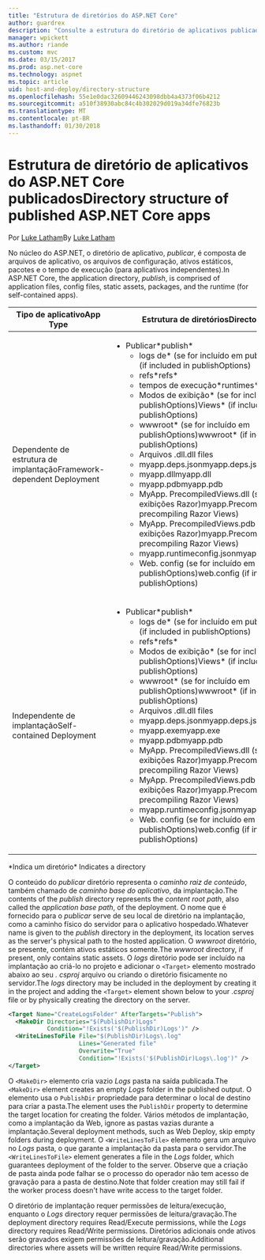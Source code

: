 ```yaml
---
title: "Estrutura de diretórios do ASP.NET Core"
author: guardrex
description: "Consulte a estrutura do diretório de aplicativos publicados do ASP.NET Core."
manager: wpickett
ms.author: riande
ms.custom: mvc
ms.date: 03/15/2017
ms.prod: asp.net-core
ms.technology: aspnet
ms.topic: article
uid: host-and-deploy/directory-structure
ms.openlocfilehash: 55e1e0dac32609446243098dbb4a4373f06b4212
ms.sourcegitcommit: a510f38930abc84c4b302029d019a34dfe76823b
ms.translationtype: MT
ms.contentlocale: pt-BR
ms.lasthandoff: 01/30/2018
---
```

# <a name="directory-structure-of-published-aspnet-core-apps"></a><span data-ttu-id="44724-103">Estrutura de diretório de aplicativos do ASP.NET Core publicados</span><span class="sxs-lookup"><span data-stu-id="44724-103">Directory structure of published ASP.NET Core apps</span></span>

<span data-ttu-id="44724-104">Por [Luke Latham](https://github.com/guardrex)</span><span class="sxs-lookup"><span data-stu-id="44724-104">By [Luke Latham](https://github.com/guardrex)</span></span>

<span data-ttu-id="44724-105">No núcleo do ASP.NET, o diretório de aplicativo, *publicar*, é composta de arquivos de aplicativo, os arquivos de configuração, ativos estáticos, pacotes e o tempo de execução (para aplicativos independentes).</span><span class="sxs-lookup"><span data-stu-id="44724-105">In ASP.NET Core, the application directory, *publish*, is comprised of application files, config files, static assets, packages, and the runtime (for self-contained apps).</span></span>

| <span data-ttu-id="44724-106">Tipo de aplicativo</span><span class="sxs-lookup"><span data-stu-id="44724-106">App Type</span></span>                       | <span data-ttu-id="44724-107">Estrutura de diretórios</span><span class="sxs-lookup"><span data-stu-id="44724-107">Directory Structure</span></span> |
| ------------------------------ | ------------------- |
| <span data-ttu-id="44724-108">Dependente de estrutura de implantação</span><span class="sxs-lookup"><span data-stu-id="44724-108">Framework-dependent Deployment</span></span> | <ul><li><span data-ttu-id="44724-109">Publicar\*</span><span class="sxs-lookup"><span data-stu-id="44724-109">publish\*</span></span><ul><li><span data-ttu-id="44724-110">logs de\* (se for incluído em publishOptions)</span><span class="sxs-lookup"><span data-stu-id="44724-110">logs\* (if included in publishOptions)</span></span></li><li><span data-ttu-id="44724-111">refs\*</span><span class="sxs-lookup"><span data-stu-id="44724-111">refs\*</span></span></li><li><span data-ttu-id="44724-112">tempos de execução\*</span><span class="sxs-lookup"><span data-stu-id="44724-112">runtimes\*</span></span></li><li><span data-ttu-id="44724-113">Modos de exibição\* (se for incluído em publishOptions)</span><span class="sxs-lookup"><span data-stu-id="44724-113">Views\* (if included in publishOptions)</span></span></li><li><span data-ttu-id="44724-114">wwwroot\* (se for incluído em publishOptions)</span><span class="sxs-lookup"><span data-stu-id="44724-114">wwwroot\* (if included in publishOptions)</span></span></li><li><span data-ttu-id="44724-115">Arquivos .dll</span><span class="sxs-lookup"><span data-stu-id="44724-115">.dll files</span></span></li><li><span data-ttu-id="44724-116">myapp.deps.json</span><span class="sxs-lookup"><span data-stu-id="44724-116">myapp.deps.json</span></span></li><li><span data-ttu-id="44724-117">myapp.dll</span><span class="sxs-lookup"><span data-stu-id="44724-117">myapp.dll</span></span></li><li><span data-ttu-id="44724-118">myapp.pdb</span><span class="sxs-lookup"><span data-stu-id="44724-118">myapp.pdb</span></span></li><li><span data-ttu-id="44724-119">MyApp. PrecompiledViews.dll (se pré-compilando exibições Razor)</span><span class="sxs-lookup"><span data-stu-id="44724-119">myapp.PrecompiledViews.dll (if precompiling Razor Views)</span></span></li><li><span data-ttu-id="44724-120">MyApp. PrecompiledViews.pdb (se pré-compilando exibições Razor)</span><span class="sxs-lookup"><span data-stu-id="44724-120">myapp.PrecompiledViews.pdb (if precompiling Razor Views)</span></span></li><li><span data-ttu-id="44724-121">myapp.runtimeconfig.json</span><span class="sxs-lookup"><span data-stu-id="44724-121">myapp.runtimeconfig.json</span></span></li><li><span data-ttu-id="44724-122">Web. config (se for incluído em publishOptions)</span><span class="sxs-lookup"><span data-stu-id="44724-122">web.config (if included in publishOptions)</span></span></li></ul></li></ul> |
| <span data-ttu-id="44724-123">Independente de implantação</span><span class="sxs-lookup"><span data-stu-id="44724-123">Self-contained Deployment</span></span>      | <ul><li><span data-ttu-id="44724-124">Publicar\*</span><span class="sxs-lookup"><span data-stu-id="44724-124">publish\*</span></span><ul><li><span data-ttu-id="44724-125">logs de\* (se for incluído em publishOptions)</span><span class="sxs-lookup"><span data-stu-id="44724-125">logs\* (if included in publishOptions)</span></span></li><li><span data-ttu-id="44724-126">refs\*</span><span class="sxs-lookup"><span data-stu-id="44724-126">refs\*</span></span></li><li><span data-ttu-id="44724-127">Modos de exibição\* (se for incluído em publishOptions)</span><span class="sxs-lookup"><span data-stu-id="44724-127">Views\* (if included in publishOptions)</span></span></li><li><span data-ttu-id="44724-128">wwwroot\* (se for incluído em publishOptions)</span><span class="sxs-lookup"><span data-stu-id="44724-128">wwwroot\* (if included in publishOptions)</span></span></li><li><span data-ttu-id="44724-129">Arquivos .dll</span><span class="sxs-lookup"><span data-stu-id="44724-129">.dll files</span></span></li><li><span data-ttu-id="44724-130">myapp.deps.json</span><span class="sxs-lookup"><span data-stu-id="44724-130">myapp.deps.json</span></span></li><li><span data-ttu-id="44724-131">myapp.exe</span><span class="sxs-lookup"><span data-stu-id="44724-131">myapp.exe</span></span></li><li><span data-ttu-id="44724-132">myapp.pdb</span><span class="sxs-lookup"><span data-stu-id="44724-132">myapp.pdb</span></span></li><li><span data-ttu-id="44724-133">MyApp. PrecompiledViews.dll (se pré-compilando exibições Razor)</span><span class="sxs-lookup"><span data-stu-id="44724-133">myapp.PrecompiledViews.dll (if precompiling Razor Views)</span></span></li><li><span data-ttu-id="44724-134">MyApp. PrecompiledViews.pdb (se pré-compilando exibições Razor)</span><span class="sxs-lookup"><span data-stu-id="44724-134">myapp.PrecompiledViews.pdb (if precompiling Razor Views)</span></span></li><li><span data-ttu-id="44724-135">myapp.runtimeconfig.json</span><span class="sxs-lookup"><span data-stu-id="44724-135">myapp.runtimeconfig.json</span></span></li><li><span data-ttu-id="44724-136">Web. config (se for incluído em publishOptions)</span><span class="sxs-lookup"><span data-stu-id="44724-136">web.config (if included in publishOptions)</span></span></li></ul></li></ul> |
<span data-ttu-id="44724-137">\*Indica um diretório</span><span class="sxs-lookup"><span data-stu-id="44724-137">\* Indicates a directory</span></span>

<span data-ttu-id="44724-138">O conteúdo do *publicar* diretório representa o *caminho raiz de conteúdo*, também chamado de *caminho base do aplicativo*, da implantação.</span><span class="sxs-lookup"><span data-stu-id="44724-138">The contents of the *publish* directory represents the *content root path*, also called the *application base path*, of the deployment.</span></span> <span data-ttu-id="44724-139">O nome que é fornecido para o *publicar* serve de seu local de diretório na implantação, como a caminho físico do servidor para o aplicativo hospedado.</span><span class="sxs-lookup"><span data-stu-id="44724-139">Whatever name is given to the *publish* directory in the deployment, its location serves as the server's physical path to the hosted application.</span></span> <span data-ttu-id="44724-140">O *wwwroot* diretório, se presente, contém ativos estáticos somente.</span><span class="sxs-lookup"><span data-stu-id="44724-140">The *wwwroot* directory, if present, only contains static assets.</span></span> <span data-ttu-id="44724-141">O *logs* diretório pode ser incluído na implantação ao criá-lo no projeto e adicionar o `<Target>` elemento mostrado abaixo ao seu *. csproj* arquivo ou criando o diretório fisicamente no servidor.</span><span class="sxs-lookup"><span data-stu-id="44724-141">The *logs* directory may be included in the deployment by creating it in the project and adding the `<Target>` element shown below to your *.csproj* file or by physically creating the directory on the server.</span></span>

```xml
<Target Name="CreateLogsFolder" AfterTargets="Publish">
  <MakeDir Directories="$(PublishDir)Logs" 
           Condition="!Exists('$(PublishDir)Logs')" />
  <WriteLinesToFile File="$(PublishDir)Logs\.log" 
                    Lines="Generated file" 
                    Overwrite="True" 
                    Condition="!Exists('$(PublishDir)Logs\.log')" />
</Target>
```

<span data-ttu-id="44724-142">O `<MakeDir>` elemento cria vazio *Logs* pasta na saída publicada.</span><span class="sxs-lookup"><span data-stu-id="44724-142">The `<MakeDir>` element creates an empty *Logs* folder in the published output.</span></span> <span data-ttu-id="44724-143">O elemento usa o `PublishDir` propriedade para determinar o local de destino para criar a pasta.</span><span class="sxs-lookup"><span data-stu-id="44724-143">The element uses the `PublishDir` property to determine the target location for creating the folder.</span></span> <span data-ttu-id="44724-144">Vários métodos de implantação, como a implantação da Web, ignore as pastas vazias durante a implantação.</span><span class="sxs-lookup"><span data-stu-id="44724-144">Several deployment methods, such as Web Deploy, skip empty folders during deployment.</span></span> <span data-ttu-id="44724-145">O `<WriteLinesToFile>` elemento gera um arquivo no *Logs* pasta, o que garante a implantação da pasta para o servidor.</span><span class="sxs-lookup"><span data-stu-id="44724-145">The `<WriteLinesToFile>` element generates a file in the *Logs* folder, which guarantees deployment of the folder to the server.</span></span> <span data-ttu-id="44724-146">Observe que a criação de pasta ainda pode falhar se o processo do operador não tem acesso de gravação para a pasta de destino.</span><span class="sxs-lookup"><span data-stu-id="44724-146">Note that folder creation may still fail if the worker process doesn't have write access to the target folder.</span></span>

<span data-ttu-id="44724-147">O diretório de implantação requer permissões de leitura/execução, enquanto o *Logs* directory requer permissões de leitura/gravação.</span><span class="sxs-lookup"><span data-stu-id="44724-147">The deployment directory requires Read/Execute permissions, while the *Logs* directory requires Read/Write permissions.</span></span> <span data-ttu-id="44724-148">Diretórios adicionais onde ativos serão gravados exigem permissões de leitura/gravação.</span><span class="sxs-lookup"><span data-stu-id="44724-148">Additional directories where assets will be written require Read/Write permissions.</span></span>
